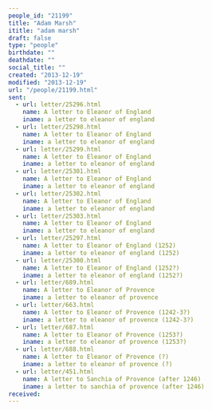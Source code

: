 ```yaml
---
people_id: "21199"
title: "Adam Marsh"
ititle: "adam marsh"
draft: false
type: "people"
birthdate: ""
deathdate: ""
social_title: ""
created: "2013-12-19"
modified: "2013-12-19"
url: "/people/21199.html"
sent:
  - url: letter/25296.html
    name: A letter to Eleanor of England
    iname: a letter to eleanor of england
  - url: letter/25298.html
    name: A letter to Eleanor of England
    iname: a letter to eleanor of england
  - url: letter/25299.html
    name: A letter to Eleanor of England
    iname: a letter to eleanor of england
  - url: letter/25301.html
    name: A letter to Eleanor of England
    iname: a letter to eleanor of england
  - url: letter/25302.html
    name: A letter to Eleanor of England
    iname: a letter to eleanor of england
  - url: letter/25303.html
    name: A letter to Eleanor of England
    iname: a letter to eleanor of england
  - url: letter/25297.html
    name: A letter to Eleanor of England (1252)
    iname: a letter to eleanor of england (1252)
  - url: letter/25300.html
    name: A letter to Eleanor of England (1252?)
    iname: a letter to eleanor of england (1252?)
  - url: letter/689.html
    name: A letter to Eleanor of Provence
    iname: a letter to eleanor of provence
  - url: letter/663.html
    name: A letter to Eleanor of Provence (1242-3?)
    iname: a letter to eleanor of provence (1242-3?)
  - url: letter/687.html
    name: A letter to Eleanor of Provence (1253?)
    iname: a letter to eleanor of provence (1253?)
  - url: letter/688.html
    name: A letter to Eleanor of Provence (?)
    iname: a letter to eleanor of provence (?)
  - url: letter/451.html
    name: A letter to Sanchia of Provence (after 1246)
    iname: a letter to sanchia of provence (after 1246)
received:
---
```

